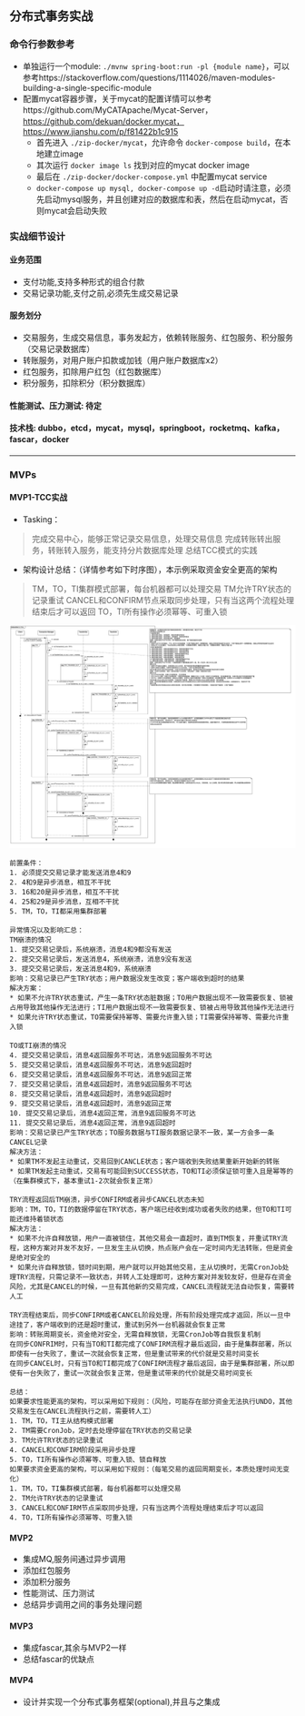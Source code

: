 ## 分布式事务实战

### 命令行参数参考

* 单独运行一个module: ```./mvnw spring-boot:run -pl {module name}```，可以参考https://stackoverflow.com/questions/1114026/maven-modules-building-a-single-specific-module
* 配置mycat容器步骤，关于mycat的配置详情可以参考https://github.com/MyCATApache/Mycat-Server，https://github.com/dekuan/docker.mycat， https://www.jianshu.com/p/f81422b1c915
    * 首先进入 ```./zip-docker/mycat```，允许命令 ```docker-compose build```，在本地建立image
    * 其次运行 ```docker image ls``` 找到对应的mycat docker image
    * 最后在 ```./zip-docker/docker-compose.yml``` 中配置mycat service
    * ```docker-compose up mysql, docker-compose up -d```启动时请注意，必须先启动mysql服务，并且创建对应的数据库和表，然后在启动mycat，否则mycat会启动失败

### 实战细节设计

#### 业务范围

* 支付功能,支持多种形式的组合付款
* 交易记录功能,支付之前,必须先生成交易记录

#### 服务划分

* 交易服务，生成交易信息，事务发起方，依赖转账服务、红包服务、积分服务（交易记录数据库）
* 转账服务，对用户账户扣款或加钱（用户账户数据库x2）
* 红包服务，扣除用户红包（红包数据库）
* 积分服务，扣除积分（积分数据库）

#### 性能测试、压力测试: 待定

#### 技术栈: dubbo，etcd，mycat，mysql，springboot，rocketmq、kafka，fascar，docker

-----------

### MVPs

#### MVP1-TCC实战

* Tasking：

> 完成交易中心，能够正常记录交易信息，处理交易信息
> 完成转账转出服务，转账转入服务，能支持分片数据库处理
> 总结TCC模式的实践

* 架构设计总结：（详情参考如下时序图），本示例采取资金安全更高的架构

> TM，TO，TI集群模式部署，每台机器都可以处理交易
> TM允许TRY状态的记录重试
> CANCEL和CONFIRM节点采取同步处理，只有当这两个流程处理结束后才可以返回
> TO，TI所有操作必须幂等、可重入锁

![tcc-flow](./tcc-flow.png)

```
前置条件：
1. 必须提交交易记录才能发送消息4和9
2. 4和9是异步消息，相互不干扰
3. 16和20是异步消息，相互不干扰
4. 25和29是异步消息，互相不干扰
5. TM，TO，TI都采用集群部署

异常情况以及影响汇总：
TM崩溃的情况
1. 提交交易记录后，系统崩溃，消息4和9都没有发送
2. 提交交易记录后，发送消息4，系统崩溃，消息9没有发送
3. 提交交易记录后，发送消息4和9，系统崩溃
影响：交易记录已产生TRY状态；用户数据没发生改变；客户端收到超时的结果
解决方案：
* 如果不允许TRY状态重试，产生一条TRY状态脏数据；TO用户数据出现不一致需要恢复、锁被占用导致其他操作无法进行；TI用户数据出现不一致需要恢复、锁被占用导致其他操作无法进行
* 如果允许TRY状态重试，TO需要保持幂等、需要允许重入锁；TI需要保持幂等、需要允许重入锁

TO或TI崩溃的情况
4. 提交交易记录后，消息4返回服务不可达，消息9返回服务不可达
5. 提交交易记录后，消息4返回服务不可达，消息9返回超时
6. 提交交易记录后，消息4返回服务不可达，消息9返回正常
7. 提交交易记录后，消息4返回超时，消息9返回服务不可达
8. 提交交易记录后，消息4返回超时，消息9返回超时
9. 提交交易记录后，消息4返回超时，消息9返回正常
10. 提交交易记录后，消息4返回正常，消息9返回服务不可达
11. 提交交易记录后，消息4返回正常，消息9返回超时
影响：交易记录已产生TRY状态；TO服务数据与TI服务数据记录不一致，某一方会多一条CANCEL记录
解决方法：
* 如果TM不发起主动重试，交易回到CANCLE状态；客户端收到失败结果重新开始新的转账
* 如果TM发起主动重试，交易有可能回到SUCCESS状态，TO和TI必须保证锁可重入且是幂等的（在集群模式下，基本重试1-2次就会恢复正常）

TRY流程返回后TM崩溃，异步CONFIRM或者异步CANCEL状态未知
影响：TM，TO，TI的数据停留在TRY状态，客户端已经收到成功或者失败的结果，但TO和TI可能还维持着锁状态
解决方法：
* 如果不允许自释放锁，用户一直被锁住，其他交易会一直超时，直到TM恢复，并重试TRY流程，这种方案对并发不友好，一旦发生主从切换，热点账户会在一定时间内无法转账，但是资金是绝对安全的
* 如果允许自释放锁，锁时间到期，用户就可以开始其他交易，主从切换时，无需CronJob处理TRY流程，只需记录不一致状态，并转人工处理即可，这种方案对并发较友好，但是存在资金风险，尤其是CANCEL的时候，一旦有其他新的交易完成，CANCEL流程就无法自动恢复，需要转人工

TRY流程结束后，同步CONFIRM或者CANCEL阶段处理，所有阶段处理完成才返回，所以一旦中途挂了，客户端收到的还是超时重试，重试到另外一台机器就会恢复正常
影响：转账周期变长，资金绝对安全，无需自释放锁，无需CronJob等自我恢复机制
在同步CONFRIM时，只有当TO和TI都完成了CONFIRM流程才最后返回，由于是集群部署，所以即使有一台失败了，重试一次就会恢复正常，但是重试带来的代价就是交易时间变长
在同步CANCEL时，只有当TO和TI都完成了CONFIRM流程才最后返回，由于是集群部署，所以即使有一台失败了，重试一次就会恢复正常，但是重试带来的代价就是交易时间变长

总结：
如果要求性能更高的架构，可以采用如下规则：（风险，可能存在部分资金无法执行UNDO，其他交易发生在CANCEL流程执行之前，需要转人工）
1. TM，TO，TI主从结构模式部署
2. TM需要CronJob，定时去处理停留在TRY状态的交易记录
3. TM允许TRY状态的记录重试
4. CANCEL和CONFIRM阶段采用异步处理
5. TO，TI所有操作必须幂等、可重入锁、锁自释放
如果要求资金更高的架构，可以采用如下规则：（每笔交易的返回周期变长，本质处理时间无变化）
1. TM，TO，TI集群模式部署，每台机器都可以处理交易
2. TM允许TRY状态的记录重试
3. CANCEL和CONFIRM节点采取同步处理，只有当这两个流程处理结束后才可以返回
4. TO，TI所有操作必须幂等、可重入锁
```

#### MVP2

* 集成MQ,服务间通过异步调用
* 添加红包服务
* 添加积分服务
* 性能测试、压力测试
* 总结异步调用之间的事务处理问题

#### MVP3

* 集成fascar,其余与MVP2一样
* 总结fascar的优缺点

#### MVP4

* 设计并实现一个分布式事务框架(optional),并且与之集成
